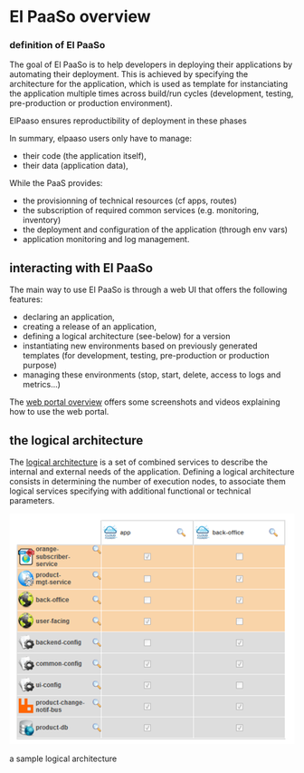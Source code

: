 # El PaaSo overview

### definition of El PaaSo

The goal of El PaaSo is to help developers in deploying their applications by automating their deployment. 
This is achieved by specifying the architecture for the application, which is used as template for instanciating the application multiple times across build/run cycles (development, testing, pre-production or production environment). 

ElPaaso ensures reproductibility of deployment in these phases

In summary, elpaaso users only have to manage:

* their code (the application itself),
* their data (application data),

While the PaaS provides:

* the provisionning of technical resources (cf apps, routes)
* the subscription of required common services (e.g. monitoring, inventory)
* the deployment and configuration of the application (through env vars)
* application monitoring and log management.


## interacting with El PaaSo

The main way to use El PaaSo is through a web UI that offers the following features:

* declaring an application,
* creating a release of an application,
* defining a logical architecture (see-below) for a version
* instantiating new environments based on previously generated templates (for development, testing, pre-production or production purpose)
* managing these environments (stop, start, delete, access to logs and metrics...)

The [web portal overview](web_portal_overview.md) offers some screenshots and videos explaining how to use the web portal.

## the logical architecture

The [logical architecture](logical_architecture.md) is a set of combined services to describe the internal and external needs of the application. Defining a logical architecture consists in determining the number of execution nodes, to associate them logical services specifying with additional functional or technical parameters.

![a simplified logical architecture](sample_logical_architecture.png)

a sample logical architecture


